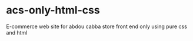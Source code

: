# acs-only-html-css
E-commerce web site for abdou cabba store front end only using pure css and html
